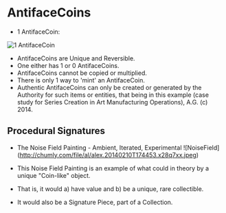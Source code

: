 AntifaceCoins
=============
* 1 AntifaceCoin:

![1 AntifaceCoin](https://historiotheque.files.wordpress.com/2021/03/antifacecoin_31jan14b.jpg)

* AntifaceCoins are Unique and Reversible.
* One either has 1 or 0 AntifaceCoins.
* AntifaceCoins cannot be copied or multiplied.
* There is only 1 way to 'mint' an AntifaceCoin.
* Authentic AntifaceCoins can only be created or generated by the Authority for such items or entities, that being in this example (case study for Series Creation in Art Manufacturing Operations), A.G. (c) 2014.

Procedural Signatures
---------------------
* The Noise Field Painting - Ambient, Iterated, Experimental
![NoiseField] (http://chumly.com/file/al/alex.20140210T174453.x28q7xx.jpeg)

* This Noise Field Painting is an example of what could in theory by a unique "Coin-like" object.
* That is, it would a) have value and b) be a unique, rare collectible.
* It would also be a Signature Piece, part of a Collection.
